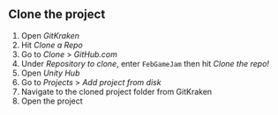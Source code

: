 ## Clone the project

1. Open *GitKraken*
1. Hit *Clone a Repo*
1. Go to *Clone* > *GitHub.com*
1. Under *Repository to clone*, enter `FebGameJam` then hit *Clone the repo!*
1. Open *Unity Hub*
1. Go to *Projects* > *Add project from disk*
1. Navigate to the cloned project folder from GitKraken
1. Open the project
